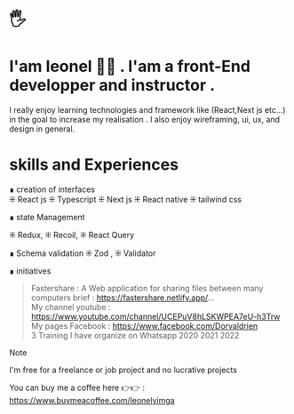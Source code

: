 
<!-- ![Description de l'image](https://leonelportfolio.netlify.app/image/89.png) -->


 # 🖐
 
 #  I'am leonel  🦸‍♂️ . I'am a front-End developper and instructor .
 I really enjoy learning technologies and framework like (React,Next js etc...) in the goal to increase my realisation . I also enjoy wireframing, ui, ux, and design in general.

 # skills and Experiences 
 
∎  creation of interfaces         
 ⁜ React js  ⁜ Typescript   ⁜ Next  js  ⁜ React native  ⁜ tailwind css 

∎  state Management 

 ⁜ Redux, ⁜ Recoil, ⁜ React Query 

<!-- # Animation : GSAP LENIS  -->

∎  Schema validation 
 ⁜ Zod ,  ⁜ Validator


∎ initiatives 

> Fastershare : A Web application for sharing files between many computers brief  : https://fastershare.netlify.app/...  
> My channel youtube : https://www.youtube.com/channel/UCEPuV8hLSKWPEA7eU-h3Trw                                                                    
> My pages Facebook : https://www.facebook.com/Dorvaldrien                          
> 3 Training I have  organize on Whatsapp 2020 2021 2022 

> [!NOTE]
>  I'm free for a freelance or job project and no lucrative projects

You can buy me a coffee here  👉👉 : https://www.buymeacoffee.com/leonelyimga



<!--
**Leoneldev532/Leoneldev532** is a ✨ _special_ ✨ repository because its `README.md` (this file) appears on your GitHub profile.

Here are some ideas to get you started:

- 🔭 I’m currently working on ...
- 🌱 I’m currently learning ...
- 👯 I’m looking to collaborate on ...
- 🤔 I’m looking for help with ...
- 💬 Ask me about ...
- 📫 How to reach me: ...
- 😄 Pronouns: ...
- ⚡ Fun fact: ...
-->
